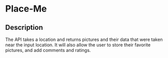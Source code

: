 # Place-Me

## Description

The API takes a location and returns pictures and their data that were taken near the input location. It will also allow the user to store their favorite pictures, and add comments and ratings.
